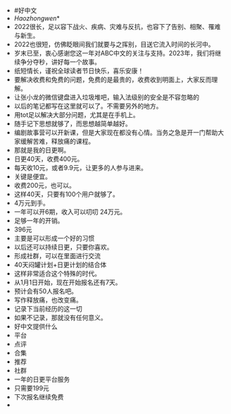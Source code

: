 - #好中文
- *Haozhongwen**
- 2022很长，足以容下战火、疾病、灾难与反抗，也容下了告别、相聚、罹难与新生。
- 2022也很短，仿佛眨眼间我们就要与之挥别，目送它流入时间的长河中。
- 岁末已至，衷心感谢您这一年对ABC中文的关注与支持。2023年，我们将继续争分夺秒，讲好每一个故事。
- 纸短情长，谨祝全球读者节日快乐，喜乐安康！
- 要解决收费和免费的问题，免费的是最贵的，收费收到明面上，大家反而理解。
- 让张小龙的微信键盘进入垃圾堆吧，输入法级别的安全是不容忽略的
- 以后的笔记都写在这里就可以了。不需要另外的地方。
- 用tot足以解决大部分问题，尤其是在手机上。
- 随手记下思想就够了，而思想越简单越好。
- 编剧故事营可以开新课，但是大家现在都没有心情。当务之急是开一门帮助大家缓解苦难，释放痛的课程。
- 那就是我的日更啊。
- 日更40天，收费400元。
- 每天收10元，或者9.9元，让更多的人参与进来。
- 关键是便宜。
- 收费200元，也可以。
- 这样40天，只要有100个用户就够了。
- 4万元到手。
- 一年可以开6期，收入可以叨叨 24万元。
- 足够一年的开销。
- 396元
- 主要是可以形成一个好的习惯
- 以后还可以持续日更，只要你喜欢。
- 形成社群，可以在里面进行交流
- 40天闷罐计划+日更计划的结合体
- 这样非常适合这个特殊的时代。
- 从1月1日开始，现在开始报名还有7天。
- 预计会有50人报名吧。
- 写作释放痛，也改变痛。
- 记录下当前经历的这一切
- 如果不记录，那就没有任何意义。
- 好中文提供什么
- 平台
- 点评
- 合集
- 推荐
- 社群
- 一年的日更平台服务
- 只需要199元
- 下次报名继续免费
- 
